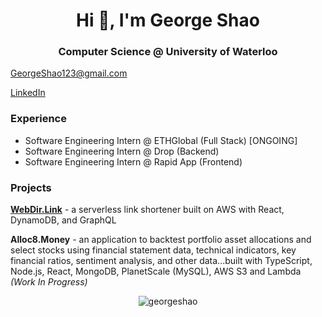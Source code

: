 <h1 align="center">Hi 👋, I'm George Shao</h1>
<h3 align="center">Computer Science @ University of Waterloo</h3>

[GeorgeShao123@gmail.com](mailto:GeorgeShao123@gmail.com)

[LinkedIn](https://www.linkedin.com/in/georgeshao/)

### Experience
- Software Engineering Intern @ ETHGlobal (Full Stack) [ONGOING]
- Software Engineering Intern @ Drop (Backend)
- Software Engineering Intern @ Rapid App (Frontend)

### Projects
**[WebDir.Link](https://webdir.link)** - a serverless link shortener built on AWS with React, DynamoDB, and GraphQL

**Alloc8.Money** - an application to backtest portfolio asset allocations and select stocks using financial statement data, technical indicators, key financial ratios, sentiment analysis, and other data...built with TypeScript, Node.js, React, MongoDB, PlanetScale (MySQL), AWS S3 and Lambda _(Work In Progress)_

<p align="center"> <img src="https://komarev.com/ghpvc/?username=georgeshao" alt="georgeshao" /> </p>

